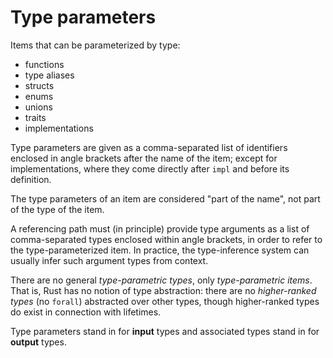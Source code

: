 # Type parameters

Items that can be parameterized by type:
- functions
- type aliases
- structs
- enums
- unions
- traits
- implementations

Type parameters are given as a comma-separated list of identifiers enclosed in angle brackets after the name of the item; except for implementations, where they come directly after `impl` and before its definition.

The type parameters of an item are considered "part of the name", not part of the type of the item.

A referencing path must (in principle) provide type arguments as a list of comma-separated types enclosed within angle brackets, in order to refer to the type-parameterized item. In practice, the type-inference system can usually infer such argument types from context.

There are no general _type-parametric types_, only _type-parametric items_. That is, Rust has no notion of type abstraction: there are no _higher-ranked types_ (no `forall`) abstracted over other types, though higher-ranked types do exist in connection with lifetimes.

Type parameters stand in for **input** types and associated types stand in for **output** types.